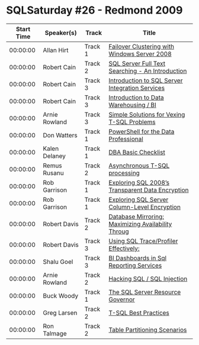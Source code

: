 # SQLSaturday #26 - Redmond 2009
Start Time|Speaker(s)|Track|Title
---|---|---|---
00:00:00|Allan Hirt| Track 1|[Failover Clustering with Windows Server 2008](28613.md)
00:00:00|Robert Cain|Track 2|[SQL Server Full Text Searching - An Introduction](28758.md)
00:00:00|Robert Cain|Track 3 |[Introduction to SQL Server Integration Services](28759.md)
00:00:00|Robert Cain|Track 3 |[Introduction to Data Warehousing / BI](28760.md)
00:00:00|Arnie Rowland|Track 3 |[Simple Solutions for Vexing T-SQL Problems](28863.md)
00:00:00|Don Watters| Track 1|[PowerShell for the Data Professional](29962.md)
00:00:00|Kalen Delaney| Track 1|[DBA Basic Checklist ](31169.md)
00:00:00|Remus Rusanu|Track 2|[Asynchronous T-SQL processing](32486.md)
00:00:00|Rob Garrison| Track 1|[Exploring SQL 2008’s Transparent Data Encryption](32557.md)
00:00:00|Rob Garrison| Track 1|[Exploring SQL Server Column-Level Encryption](32558.md)
00:00:00|Robert Davis|Track 2|[Database Mirroring: Maximizing Availability Throug](32608.md)
00:00:00|Robert Davis|Track 3 |[Using SQL Trace/Profiler Effectively:](32609.md)
00:00:00|Shalu  Goel|Track 3 |[BI Dashboards in Sql Reporting Services](32902.md)
00:00:00|Arnie Rowland|Track 2|[Hacking SQL / SQL Injection](34975.md)
00:00:00|Buck Woody| Track 1|[The SQL Server Resource Governor](35049.md)
00:00:00|Greg Larsen|Track 2|[T-SQL Best Practices](35131.md)
00:00:00|Ron Talmage|Track 2|[Table Partitioning Scenarios](35410.md)
